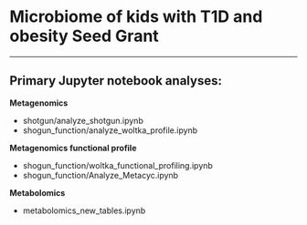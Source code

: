 # Microbiome of kids with T1D and obesity Seed Grant
___
## Primary Jupyter notebook analyses:
__Metagenomics__
- shotgun/analyze_shotgun.ipynb
- shogun_function/analyze_woltka_profile.ipynb
  
__Metagenomics functional profile__
- shogun_function/woltka_functional_profiling.ipynb
- shogun_function/Analyze_Metacyc.ipynb
  
__Metabolomics__
- metabolomics_new_tables.ipynb 
